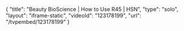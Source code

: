 {
    "title": "Beauty BioScience | How to Use R45 | HSN",
    "type": "solo",
    "layout": "iframe-static",
    "videoId": "123178199",
    "url": "\/tvpembed\/123178199"
}